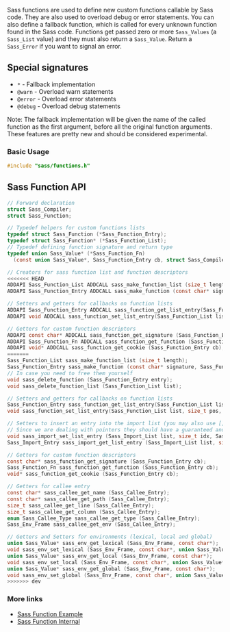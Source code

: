Sass functions are used to define new custom functions callable by Sass code. They are also used to overload debug or error statements. You can also define a fallback function, which is called for every unknown function found in the Sass code. Functions get passed zero or more `Sass_Values` (a `Sass_List` value) and they must also return a `Sass_Value`. Return a `Sass_Error` if you want to signal an error.

## Special signatures

- `*` - Fallback implementation
- `@warn` - Overload warn statements
- `@error` - Overload error statements
- `@debug` - Overload debug statements

Note: The fallback implementation will be given the name of the called function as the first argument, before all the original function arguments. These features are pretty new and should be considered experimental.

### Basic Usage

```C
#include "sass/functions.h"
```

## Sass Function API

```C
// Forward declaration
struct Sass_Compiler;
struct Sass_Function;

// Typedef helpers for custom functions lists
typedef struct Sass_Function (*Sass_Function_Entry);
typedef struct Sass_Function* (*Sass_Function_List);
// Typedef defining function signature and return type
typedef union Sass_Value* (*Sass_Function_Fn)
  (const union Sass_Value*, Sass_Function_Entry cb, struct Sass_Compiler* compiler);

// Creators for sass function list and function descriptors
<<<<<<< HEAD
ADDAPI Sass_Function_List ADDCALL sass_make_function_list (size_t length);
ADDAPI Sass_Function_Entry ADDCALL sass_make_function (const char* signature, Sass_Function_Fn cb, void* cookie);

// Setters and getters for callbacks on function lists
ADDAPI Sass_Function_Entry ADDCALL sass_function_get_list_entry(Sass_Function_List list, size_t pos);
ADDAPI void ADDCALL sass_function_set_list_entry(Sass_Function_List list, size_t pos, Sass_Function_Entry cb);

// Getters for custom function descriptors
ADDAPI const char* ADDCALL sass_function_get_signature (Sass_Function_Entry cb);
ADDAPI Sass_Function_Fn ADDCALL sass_function_get_function (Sass_Function_Entry cb);
ADDAPI void* ADDCALL sass_function_get_cookie (Sass_Function_Entry cb);
=======
Sass_Function_List sass_make_function_list (size_t length);
Sass_Function_Entry sass_make_function (const char* signature, Sass_Function_Fn cb, void* cookie);
// In case you need to free them yourself
void sass_delete_function (Sass_Function_Entry entry);
void sass_delete_function_list (Sass_Function_List list);

// Setters and getters for callbacks on function lists
Sass_Function_Entry sass_function_get_list_entry(Sass_Function_List list, size_t pos);
void sass_function_set_list_entry(Sass_Function_List list, size_t pos, Sass_Function_Entry cb);

// Setters to insert an entry into the import list (you may also use [] access directly)
// Since we are dealing with pointers they should have a guaranteed and fixed size
void sass_import_set_list_entry (Sass_Import_List list, size_t idx, Sass_Import_Entry entry);
Sass_Import_Entry sass_import_get_list_entry (Sass_Import_List list, size_t idx);

// Getters for custom function descriptors
const char* sass_function_get_signature (Sass_Function_Entry cb);
Sass_Function_Fn sass_function_get_function (Sass_Function_Entry cb);
void* sass_function_get_cookie (Sass_Function_Entry cb);

// Getters for callee entry
const char* sass_callee_get_name (Sass_Callee_Entry);
const char* sass_callee_get_path (Sass_Callee_Entry);
size_t sass_callee_get_line (Sass_Callee_Entry);
size_t sass_callee_get_column (Sass_Callee_Entry);
enum Sass_Callee_Type sass_callee_get_type (Sass_Callee_Entry);
Sass_Env_Frame sass_callee_get_env (Sass_Callee_Entry);

// Getters and Setters for environments (lexical, local and global)
union Sass_Value* sass_env_get_lexical (Sass_Env_Frame, const char*);
void sass_env_set_lexical (Sass_Env_Frame, const char*, union Sass_Value*);
union Sass_Value* sass_env_get_local (Sass_Env_Frame, const char*);
void sass_env_set_local (Sass_Env_Frame, const char*, union Sass_Value*);
union Sass_Value* sass_env_get_global (Sass_Env_Frame, const char*);
void sass_env_set_global (Sass_Env_Frame, const char*, union Sass_Value*);
>>>>>>> dev
```

### More links

- [Sass Function Example](api-function-example.md)
- [Sass Function Internal](api-function-internal.md)

